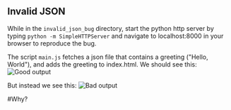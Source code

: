 ## Invalid JSON

While in the `invalid_json_bug` directory, start the python http server by typing `python -m SimpleHTTPServer` and navigate to
localhost:8000 in your browser to reproduce the bug. 

The script `main.js` fetches a json file that contains a greeting ("Hello, World"), and adds the greeting to index.html.
We should see this: 
![Good output](https://github.com/celeritas17/repository/joy_of_debugging/master/invalid_json_bug/good_output.png)

But instead we see this: 
![Bad output](https://github.com/celeritas17/repository/joy_of_debugging/master/invalid_json_bug/bad_output.png.png)

#Why?
